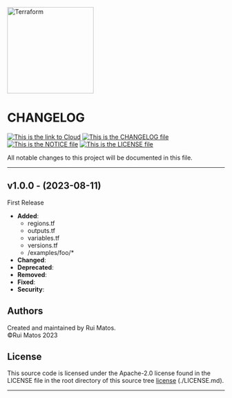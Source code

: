 <img alt="Terraform" src="https://www.datocms-assets.com/2885/1629941242-logo-terraform-main.svg" width="200px">

# CHANGELOG
[![This is the link to Cloud][azure-badge]][azure] [![This is the CHANGELOG file][changelog-badge]][changelog] [![This is the NOTICE file][notice-badge]][notice] [![This is the LICENSE file][license-badge]][license]

All notable changes to this project will be documented in this file.

---

## v1.0.0 - (2023-08-11)

First Release

- **Added**:
  - regions.tf
  - outputs.tf
  - variables.tf
  - versions.tf
  - /examples/foo/*
- **Changed**:
- **Deprecated**:
- **Removed**:
- **Fixed**:
- **Security**:

## Authors
Created and maintained by Rui Matos.  
©Rui Matos 2023

## License
This source code is licensed under the Apache-2.0 license found in the
LICENSE file in the root directory of this source tree [license] (./LICENSE.md).

---

[azure]: https://portal.azure.com
[azure-badge]: https://img.shields.io/badge/cloud-Microsoft%20Azure-blue
[readme]: ./README.md
[readme-badge]: https://img.shields.io/badge/readme-information-red
[usage]: ./USAGE.md
[usage-badge]: https://img.shields.io/badge/usage-examples-lightgrey
[changelog]: ./CHANGELOG.md
[changelog-badge]: https://img.shields.io/badge/changelog-release-green
[license]: ./LICENSE.md
[license-badge]: https://img.shields.io/badge/license-%40Rui%20Matos-orange
[notice]: ./NOTICE.md
[notice-badge]: https://img.shields.io/badge/notice-%40copyright-lightgrey
